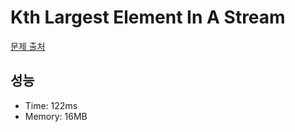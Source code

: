 # Kth Largest Element In A Stream

[문제 출처](https://leetcode.com/problems/kth-largest-element-in-a-stream)

## 성능

- Time: 122ms
- Memory: 16MB